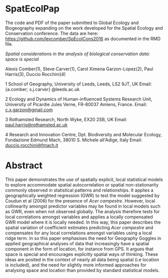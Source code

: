 # SpatEcolPap
The code and PDF of the paper submitted to Global Ecology and Biogeography expanding on the work developed for the Spatial Ecology and Conservation conference. The data are here: https://github.com/lexcomber/SpEcolCons2016 as documented in the RMD file. 

*Spatial considerations in the analysis of biological conservation data: space is special*

Alexis Comber(1), Steve Carver(1), Carol Ximena Garzon-Lopez(2), Paul Harris(3), Duccio Rocchini(4)

1 School of Geography, University of Leeds, Leeds, LS2 9JT, UK
Email: {a.comber; s.j.carver} @leeds.ac.uk 

2 Ecology and Dynamics of Human-influenced Systems Research Unit, University of Picardie Jules Verne, FR-80037 Amiens, France.
Email: c.x.garzon@gmail.com 

3 Rothamsted Research, North Wyke, EX20 2SB, UK
Email: paul.harris@rothamsted.ac.uk

4 Research and Innovation Centre, Dpt. Biodiversity and Molecular Ecology, Fondazione Edmund Mach, 38010 S. Michele all'Adige, Italy 
Email: duccio.rocchini@fmach.it

# Abstract
This paper demonstrates the use of spatially explicit, local statistical models to explore accommodate spatial autocorrelation or spatial non-stationarity commonly observed in statistical patterns and relationships. It applies a  geographically weighted regression (GWR) to test the model suggested by Coudun et al (2006) for the presence of *Acer campestre*. However, local collinearity amongst predictor variables may be found in local models such as GWR, even when not observed globally. The analysis therefore tests for local correlations amongst variables and applies a locally compensated GWR model where it is locally needed. In this way, this paper describes the spatial variation of coefficient estimates predicting *Acer campestre* and compensates for any local correlations amongst variables using a local ridge term. In so this paper emphasises the need for Geography Goggles in applied geographical analyses of data that increasingly have a spatial component in the form of location, for instance from GPS. It argues that space is special and encourages explicitly spatial ways of thinking. These ideas are posited in the context of nearly all data being spatial (i.e location is included), and the need for slightly more informed approaches for analysing space and location than provided by standard statistical models.
